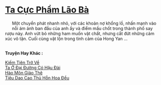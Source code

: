 <a href="https://truyentiki.com/ta-cuc-pham-lao-ba.33741/" title="Ta Cực Phẩm Lão Bà"><h1>Ta Cực Phẩm Lão Bà</h1></a><div style="display:table"><img align="right" style="float: left; padding: 10px;" src="https://truyentiki.com/images/story/200x260/33741.jpg" alt="">Một chuyển phát nhanh nhỏ, với các khoản nợ khổng lồ, nhấn mạnh vào nỗi ám ảnh ban đầu của anh ấy và điểm mấu chốt trong thành phố say rượu này. Anh vứt bỏ những ham muốn vật chất, nhưng cắt đứt những cảm xúc vô tận. Cuối cùng vật lộn trong tình cảm của Hong Yan ...</div><p><br><b>Truyện Hay Khác :</b></p><a href="https://truyentiki.com/kiem-tien-tro-ve.33740/" alt="Kiếm Tiên Trở Về">Kiếm Tiên Trở Về</a><br/><a href="https://github.com/nownovels/top500/tree/master/truyenhay/33804/" alt="Ta Ở Đại Đường Có Hậu Đài">Ta Ở Đại Đường Có Hậu Đài</a><br/><a href="https://www.wattpad.com/story/227739290-ho-mn-gio-th" alt="Hào Môn Giảo Thê">Hào Môn Giảo Thê</a><br/><a href="https://github.com/nownovels/top500/tree/master/truyenhay/33790/" alt="Tiêu Dao Cao Thủ Hỗn Hoa Đều">Tiêu Dao Cao Thủ Hỗn Hoa Đều</a><br/>